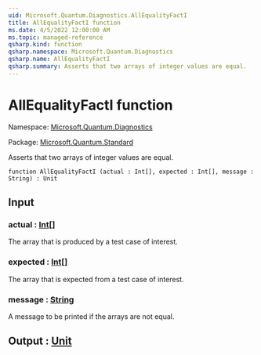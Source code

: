 ```yaml
---
uid: Microsoft.Quantum.Diagnostics.AllEqualityFactI
title: AllEqualityFactI function
ms.date: 4/5/2022 12:00:00 AM
ms.topic: managed-reference
qsharp.kind: function
qsharp.namespace: Microsoft.Quantum.Diagnostics
qsharp.name: AllEqualityFactI
qsharp.summary: Asserts that two arrays of integer values are equal.
---
```


# AllEqualityFactI function

Namespace: [Microsoft.Quantum.Diagnostics](xref:Microsoft.Quantum.Diagnostics)

Package: [Microsoft.Quantum.Standard](https://nuget.org/packages/Microsoft.Quantum.Standard)


Asserts that two arrays of integer values are equal.

```qsharp
function AllEqualityFactI (actual : Int[], expected : Int[], message : String) : Unit
```


## Input

### actual : [Int](xref:microsoft.quantum.qsharp.valueliterals#int-literals)[]

The array that is produced by a test case of interest.


### expected : [Int](xref:microsoft.quantum.qsharp.valueliterals#int-literals)[]

The array that is expected from a test case of interest.


### message : [String](xref:microsoft.quantum.qsharp.valueliterals#string-literals)

A message to be printed if the arrays are not equal.



## Output : [Unit](xref:microsoft.quantum.qsharp.valueliterals#unit-literal)

